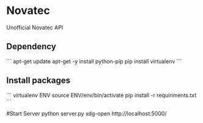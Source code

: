 # Novatec
Unofficial Novatec API

## Dependency
´´´
apt-get update
apt-get -y install python-pip
pip install virtualenv
´´´

## Install packages
´´´
virtualenv ENV
source ENV/env/bin/activate
pip install -r requiriments.txt
´´´

#Start Server
python server.py
xdg-open http://localhost:5000/
